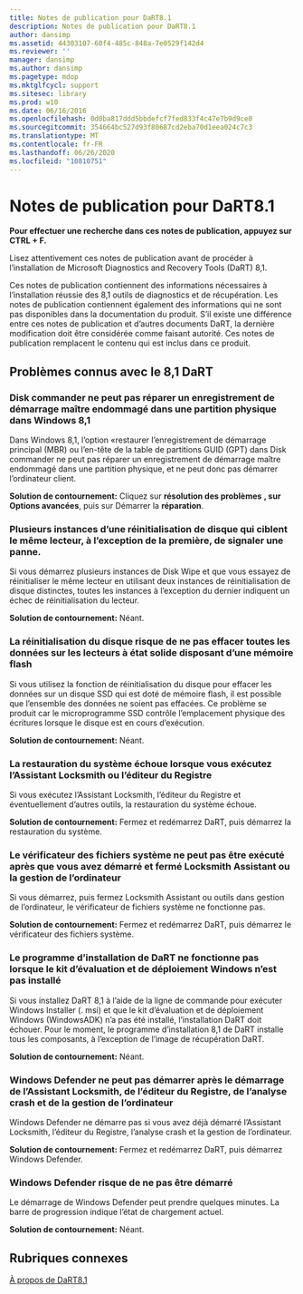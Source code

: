 ```yaml
---
title: Notes de publication pour DaRT8.1
description: Notes de publication pour DaRT8.1
author: dansimp
ms.assetid: 44303107-60f4-485c-848a-7e0529f142d4
ms.reviewer: ''
manager: dansimp
ms.author: dansimp
ms.pagetype: mdop
ms.mktglfcycl: support
ms.sitesec: library
ms.prod: w10
ms.date: 06/16/2016
ms.openlocfilehash: 0d0ba817ddd5bbdefcf7fed833f4c47e7b9d9ce0
ms.sourcegitcommit: 354664bc527d93f80687cd2eba70d1eea024c7c3
ms.translationtype: MT
ms.contentlocale: fr-FR
ms.lasthandoff: 06/26/2020
ms.locfileid: "10810751"
---
```

# Notes de publication pour DaRT8.1


**Pour effectuer une recherche dans ces notes de publication, appuyez sur CTRL + F.**

Lisez attentivement ces notes de publication avant de procéder à l’installation de Microsoft Diagnostics and Recovery Tools (DaRT) 8,1.

Ces notes de publication contiennent des informations nécessaires à l’installation réussie des 8,1 outils de diagnostics et de récupération. Les notes de publication contiennent également des informations qui ne sont pas disponibles dans la documentation du produit. S’il existe une différence entre ces notes de publication et d’autres documents DaRT, la dernière modification doit être considérée comme faisant autorité. Ces notes de publication remplacent le contenu qui est inclus dans ce produit.

## Problèmes connus avec le 8,1 DaRT


### Disk commander ne peut pas réparer un enregistrement de démarrage maître endommagé dans une partition physique dans Windows 8,1

Dans Windows 8,1, l’option «restaurer l’enregistrement de démarrage principal (MBR) ou l’en-tête de la table de partitions GUID (GPT) dans Disk commander ne peut pas réparer un enregistrement de démarrage maître endommagé dans une partition physique, et ne peut donc pas démarrer l’ordinateur client.

**Solution de contournement:** Cliquez sur **résolution des problèmes** **, sur** **Options avancées**, puis sur Démarrer la **réparation**.

### Plusieurs instances d’une réinitialisation de disque qui ciblent le même lecteur, à l’exception de la première, de signaler une panne.

Si vous démarrez plusieurs instances de Disk Wipe et que vous essayez de réinitialiser le même lecteur en utilisant deux instances de réinitialisation de disque distinctes, toutes les instances à l’exception du dernier indiquent un échec de réinitialisation du lecteur.

**Solution de contournement:** Néant.

### La réinitialisation du disque risque de ne pas effacer toutes les données sur les lecteurs à état solide disposant d’une mémoire flash

Si vous utilisez la fonction de réinitialisation du disque pour effacer les données sur un disque SSD qui est doté de mémoire flash, il est possible que l’ensemble des données ne soient pas effacées. Ce problème se produit car le microprogramme SSD contrôle l’emplacement physique des écritures lorsque le disque est en cours d’exécution.

**Solution de contournement:** Néant.

### La restauration du système échoue lorsque vous exécutez l’Assistant Locksmith ou l’éditeur du Registre

Si vous exécutez l’Assistant Locksmith, l’éditeur du Registre et éventuellement d’autres outils, la restauration du système échoue.

**Solution de contournement:** Fermez et redémarrez DaRT, puis démarrez la restauration du système.

### Le vérificateur des fichiers système ne peut pas être exécuté après que vous avez démarré et fermé Locksmith Assistant ou la gestion de l’ordinateur

Si vous démarrez, puis fermez Locksmith Assistant ou outils dans gestion de l’ordinateur, le vérificateur de fichiers système ne fonctionne pas.

**Solution de contournement:** Fermez et redémarrez DaRT, puis démarrez le vérificateur des fichiers système.

### <a href="" id="-------------dart-installer-does-not-fail-when-the-windows-assessment-and-deployment-kit-is-not-installed"></a> Le programme d’installation de DaRT ne fonctionne pas lorsque le kit d’évaluation et de déploiement Windows n’est pas installé

Si vous installez DaRT 8,1 à l’aide de la ligne de commande pour exécuter Windows Installer (. msi) et que le kit d’évaluation et de déploiement Windows (WindowsADK) n’a pas été installé, l’installation DaRT doit échouer. Pour le moment, le programme d’installation 8,1 de DaRT installe tous les composants, à l’exception de l’image de récupération DaRT.

**Solution de contournement:** Néant.

### Windows Defender ne peut pas démarrer après le démarrage de l’Assistant Locksmith, de l’éditeur du Registre, de l’analyse crash et de la gestion de l’ordinateur

Windows Defender ne démarre pas si vous avez déjà démarré l’Assistant Locksmith, l’éditeur du Registre, l’analyse crash et la gestion de l’ordinateur.

**Solution de contournement:** Fermez et redémarrez DaRT, puis démarrez Windows Defender.

### Windows Defender risque de ne pas être démarré

Le démarrage de Windows Defender peut prendre quelques minutes. La barre de progression indique l’état de chargement actuel.

**Solution de contournement:** Néant.

## Rubriques connexes


[À propos de DaRT8.1](about-dart-81.md)

 

 





